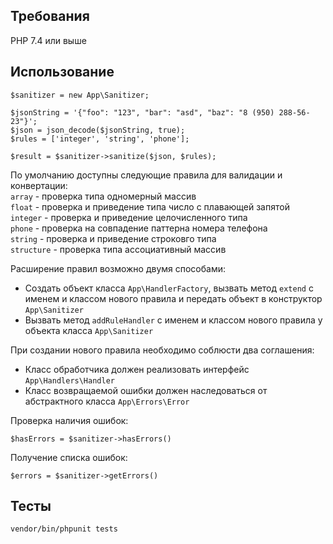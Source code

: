 ## Требования

PHP 7.4 или выше

## Использование

```
$sanitizer = new App\Sanitizer;

$jsonString = '{"foo": "123", "bar": "asd", "baz": "8 (950) 288-56-23"}';
$json = json_decode($jsonString, true);
$rules = ['integer', 'string', 'phone'];

$result = $sanitizer->sanitize($json, $rules);
```

По умолчанию доступны следующие правила для валидации и конвертации:  
```array``` - проверка типа одномерный массив  
```float``` - проверка и приведение типа число с плавающей запятой  
```integer``` - проверка и приведение целочисленного типа  
```phone``` - проверка на совпадение паттерна номера телефона  
```string``` - проверка и приведение строковго типа  
```structure``` - проверка типа ассоциативный массив  

Расширение правил возможно двумя способами:
* Создать объект класса ```App\HandlerFactory```, вызвать метод ```extend``` с именем и классом нового правила и передать объект в конструктор ```App\Sanitizer```
* Вызвать метод ```addRuleHandler``` с именем и классом нового правила у объекта класса ```App\Sanitizer```

При создании нового правила необходимо соблюсти два соглашения:
* Класс обработчика должен реализовать интерфейс ```App\Handlers\Handler```
* Класс возвращаемой ошибки должен наследоваться от абстрактного класса ```App\Errors\Error```

Проверка наличия ошибок:
```
$hasErrors = $sanitizer->hasErrors()
```

Получение списка ошибок:
```
$errors = $sanitizer->getErrors()
```

## Тесты

```
vendor/bin/phpunit tests
```
